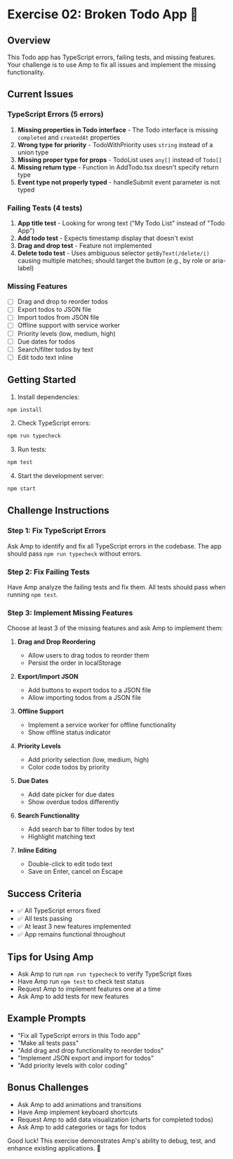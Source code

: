 # Exercise 02: Broken Todo App 🔧

## Overview
This Todo app has TypeScript errors, failing tests, and missing features. Your challenge is to use Amp to fix all issues and implement the missing functionality.

## Current Issues

### TypeScript Errors (5 errors)
1. **Missing properties in Todo interface** - The Todo interface is missing `completed` and `createdAt` properties
2. **Wrong type for priority** - TodoWithPriority uses `string` instead of a union type
3. **Missing proper type for props** - TodoList uses `any[]` instead of `Todo[]`
4. **Missing return type** - Function in AddTodo.tsx doesn't specify return type
5. **Event type not properly typed** - handleSubmit event parameter is not typed

### Failing Tests (4 tests)
1. **App title test** - Looking for wrong text ("My Todo List" instead of "Todo App")
2. **Add todo test** - Expects timestamp display that doesn't exist
3. **Drag and drop test** - Feature not implemented
4. **Delete todo test** - Uses ambiguous selector `getByText(/delete/i)` causing multiple matches; should target the button (e.g., by role or aria-label)

### Missing Features
- [ ] Drag and drop to reorder todos
- [ ] Export todos to JSON file
- [ ] Import todos from JSON file
- [ ] Offline support with service worker
- [ ] Priority levels (low, medium, high)
- [ ] Due dates for todos
- [ ] Search/filter todos by text
- [ ] Edit todo text inline

## Getting Started

1. Install dependencies:
```bash
npm install
```

2. Check TypeScript errors:
```bash
npm run typecheck
```

3. Run tests:
```bash
npm test
```

4. Start the development server:
```bash
npm start
```

## Challenge Instructions

### Step 1: Fix TypeScript Errors
Ask Amp to identify and fix all TypeScript errors in the codebase. The app should pass `npm run typecheck` without errors.

### Step 2: Fix Failing Tests
Have Amp analyze the failing tests and fix them. All tests should pass when running `npm test`.

### Step 3: Implement Missing Features
Choose at least 3 of the missing features and ask Amp to implement them:

1. **Drag and Drop Reordering**
   - Allow users to drag todos to reorder them
   - Persist the order in localStorage

2. **Export/Import JSON**
   - Add buttons to export todos to a JSON file
   - Allow importing todos from a JSON file

3. **Offline Support**
   - Implement a service worker for offline functionality
   - Show offline status indicator

4. **Priority Levels**
   - Add priority selection (low, medium, high)
   - Color code todos by priority

5. **Due Dates**
   - Add date picker for due dates
   - Show overdue todos differently

6. **Search Functionality**
   - Add search bar to filter todos by text
   - Highlight matching text

7. **Inline Editing**
   - Double-click to edit todo text
   - Save on Enter, cancel on Escape

## Success Criteria
- ✅ All TypeScript errors fixed
- ✅ All tests passing
- ✅ At least 3 new features implemented
- ✅ App remains functional throughout

## Tips for Using Amp
- Ask Amp to run `npm run typecheck` to verify TypeScript fixes
- Have Amp run `npm test` to check test status
- Request Amp to implement features one at a time
- Ask Amp to add tests for new features

## Example Prompts
- "Fix all TypeScript errors in this Todo app"
- "Make all tests pass"
- "Add drag and drop functionality to reorder todos"
- "Implement JSON export and import for todos"
- "Add priority levels with color coding"

## Bonus Challenges
- Ask Amp to add animations and transitions
- Have Amp implement keyboard shortcuts
- Request Amp to add data visualization (charts for completed todos)
- Ask Amp to add categories or tags for todos

Good luck! This exercise demonstrates Amp's ability to debug, test, and enhance existing applications. 🚀
